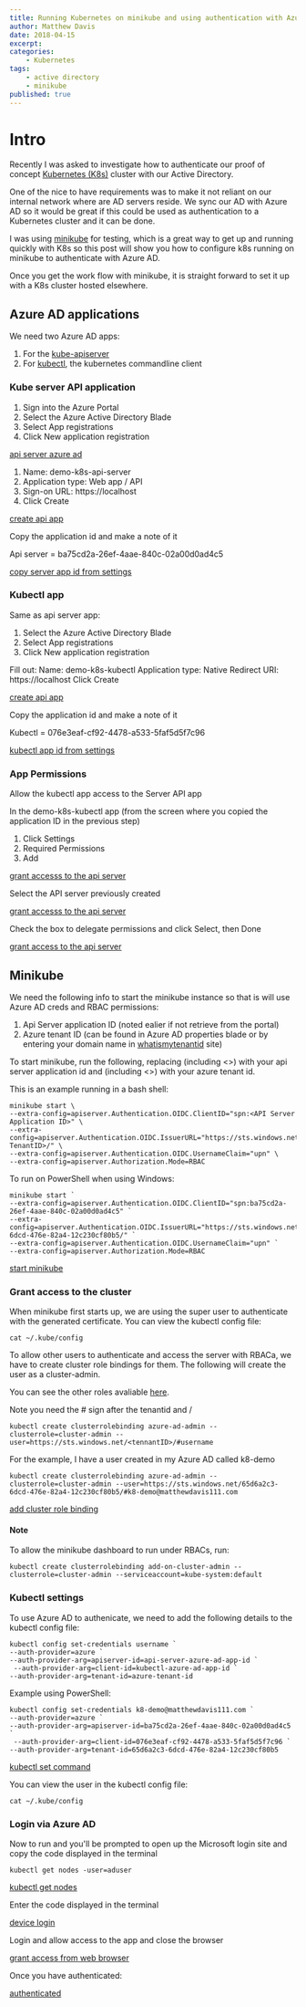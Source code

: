 ```yaml
---
title: Running Kubernetes on minikube and using authentication with Azure AD
author: Matthew Davis
date: 2018-04-15
excerpt: 
categories: 
    - Kubernetes
tags:
    - active directory
    - minikube
published: true
---
```


# Intro

Recently I was asked to investigate how to authenticate our proof of concept [Kubernetes (K8s)] cluster with our Active Directory. 

One of the nice to have requirements was to make it not reliant on our internal network where are AD servers reside. We sync our AD with Azure AD so it would be great if this could be used as authentication to a Kubernetes cluster and it can be done. 

I was using [minikube] for testing, which is a great way to get up and running quickly with K8s so this post will show you how to configure k8s running on minikube to authenticate with Azure AD. 

Once you get the work flow with minikube, it is straight forward to set it up with a K8s cluster hosted elsewhere.

## Azure AD applications
We need two Azure AD apps:
1. For the [kube-apiserver]
2. For [kubectl], the kubernetes commandline client

### Kube server API application

1. Sign into the Azure Portal
2. Select the Azure Active Directory Blade
3. Select App registrations
4. Click New application registration

[api server azure ad](/images/minikube-azure-ad/api-server-app-new.png)

1. Name: demo-k8s-api-server
2. Application type: Web app  / API
3. Sign-on URL: https://localhost
4. Click Create

[create api app](/images/minikube-azure-ad/api-server-app-create.png)

Copy the application id and make a note of it

Api server = ba75cd2a-26ef-4aae-840c-02a00d0ad4c5

[copy server app id from settings](/images/minikube-azure-ad/api-server-app-id.png)

### Kubectl app
Same as api server app:
1. Select the Azure Active Directory Blade
2. Select App registrations
3. Click New application registration

Fill out:
Name: demo-k8s-kubectl
Application type: Native
Redirect URI: https://localhost
Click Create

[create api app](/images/minikube-azure-ad/kubectl-app-create.png)

Copy the application id and make a note of it

Kubectl = 076e3eaf-cf92-4478-a533-5faf5d5f7c96

[kubectl app id from settings](/images/minikube-azure-ad/kubectl-app-id.png)

### App Permissions

Allow the kubectl app access to the Server API app

In the demo-k8s-kubectl app (from the screen where you copied the application ID in the previous step)
1. Click Settings
2. Required Permissions
3. Add

[grant accesss to the api server](/images/minikube-azure-ad/add-permissions-1.png)

Select the API server previously created

[grant accesss to the api server](/images/minikube-azure-ad/add-permissions-2.png)

Check the box to delegate permissions and click Select,  then Done

[grant access to the api server](/images/minikube-azure-ad/add-permissions-3.png)  
## Minikube

We need the following info to start the minikube instance so that is will use Azure AD creds and RBAC permissions:

1. Api Server application ID (noted ealier if not retrieve from the portal) 
2. Azure tenant ID (can be found in Azure AD properties blade or by entering your domain name in [whatismytenantid] site)

To start minikube, run the following, replacing <API Server Application ID> (including <>) with your api server application id and <Azure TenantID> (including <>) with your azure tenant id.

This is an example running in a bash shell:
```
minikube start \
--extra-config=apiserver.Authentication.OIDC.ClientID="spn:<API Server Application ID>" \
--extra-config=apiserver.Authentication.OIDC.IssuerURL="https://sts.windows.net/<Azure TenantID>/" \
--extra-config=apiserver.Authentication.OIDC.UsernameClaim="upn" \
--extra-config=apiserver.Authorization.Mode=RBAC
```

To run on PowerShell when using Windows:
```
minikube start `
--extra-config=apiserver.Authentication.OIDC.ClientID="spn:ba75cd2a-26ef-4aae-840c-02a00d0ad4c5" `
--extra-config=apiserver.Authentication.OIDC.IssuerURL="https://sts.windows.net/65d6a2c3-6dcd-476e-82a4-12c230cf80b5/" `
--extra-config=apiserver.Authentication.OIDC.UsernameClaim="upn" `
--extra-config=apiserver.Authorization.Mode=RBAC
```

[start minikube](/images/minikube-azure-ad/start-minikube.png)

### Grant access to the cluster

When minikube first starts up, we are using the super user to authenticate with the generated certificate. You can view the kubectl config file:

```
cat ~/.kube/config
```

To allow other users to authenticate and access the server with RBACa, we have to create cluster role bindings for them.
The following will create the user as a cluster-admin.

You can see the other roles avaliable [here].

Note you need the # sign after the tenantid and /

```
kubectl create clusterrolebinding azure-ad-admin --clusterrole=cluster-admin --user=https://sts.windows.net/<tennantID>/#username
```

For the example, I have a user created in my Azure AD called k8-demo
```
kubectl create clusterrolebinding azure-ad-admin --clusterrole=cluster-admin --user=https://sts.windows.net/65d6a2c3-6dcd-476e-82a4-12c230cf80b5/#k8-demo@matthewdavis111.com
```
[add cluster role binding](/images/minikube-azure-ad/cluster-role.png)

#### Note 
To allow the minikube dashboard to run under RBACs, run:

```
kubectl create clusterrolebinding add-on-cluster-admin --clusterrole=cluster-admin --serviceaccount=kube-system:default
```

### Kubectl settings

To use Azure AD to authenicate, we need to add the following details to the kubectl config file:


```
kubectl config set-credentials username `
--auth-provider=azure `
--auth-provider-arg=apiserver-id=api-server-azure-ad-app-id `
 --auth-provider-arg=client-id=kubectl-azure-ad-app-id `
--auth-provider-arg=tenant-id=azure-tenant-id
```

Example using PowerShell:

```
kubectl config set-credentials k8-demo@matthewdavis111.com `
--auth-provider=azure `
--auth-provider-arg=apiserver-id=ba75cd2a-26ef-4aae-840c-02a00d0ad4c5 `
 --auth-provider-arg=client-id=076e3eaf-cf92-4478-a533-5faf5d5f7c96 `
--auth-provider-arg=tenant-id=65d6a2c3-6dcd-476e-82a4-12c230cf80b5
```
[kubectl set command](/images/minikube-azure-ad/kubectl-set.png)

You can view the user in the kubectl config file:

```
cat ~/.kube/config
```
### Login via Azure AD

Now to run and you'll be prompted to open up the Microsoft login site and copy the code displayed in the terminal

```
kubectl get nodes -user=aduser
```
[kubectl get nodes](/images/minikube-azure-ad/get-nodes.png)

Enter the code displayed in the terminal

[device login](/images/minikube-azure-ad/device-loign.png)

Login and allow access to the app and close the browser

[grant access from web browser](/images/minikube-azure-ad/grant-access.png)

Once you have authenticated:

[authenticated](/images/minikube-azure-ad/auth.png)

[Kubernetes (K8s)]:https://kubernetes.io/
[minikube]:https://kubernetes.io/docs/getting-started-guides/minikube/
[kube-apiserver]:https://kubernetes.io/docs/reference/generated/kube-apiserver/
[kubectl]:https://kubernetes.io/docs/reference/generated/kubectl/kubectl/
[whatismytenantid]:https://www.whatismytenantid.com/
[cluster role bindings]:https://kubernetes.io/docs/admin/authorization/rbac/
[here]:https://kubernetes.io/docs/admin/authorization/rbac/#default-roles-and-role-bindings



